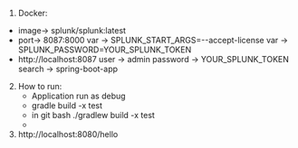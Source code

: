 1. Docker:
- image-> splunk/splunk:latest
- port-> 8087:8000
var -> SPLUNK_START_ARGS=--accept-license
var -> SPLUNK_PASSWORD=YOUR_SPLUNK_TOKEN
- http://localhost:8087
user -> admin
password -> YOUR_SPLUNK_TOKEN
search -> spring-boot-app

2. How to run:
   + Application run as debug
   - gradle build -x test
   - in git bash ./gradlew build -x test
   - 
3. http://localhost:8080/hello



